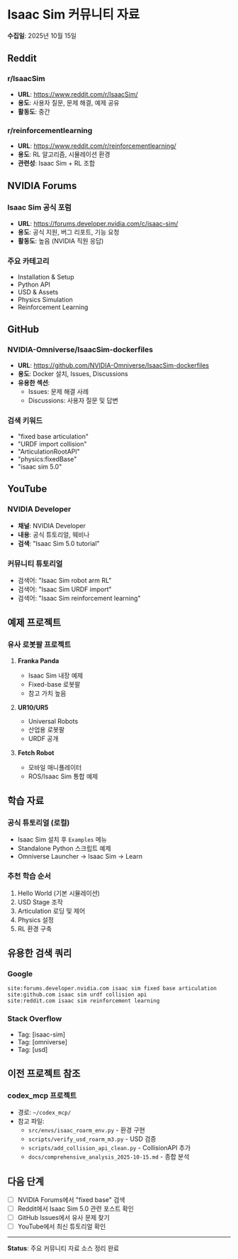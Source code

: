 # Isaac Sim 커뮤니티 자료

**수집일**: 2025년 10월 15일

## Reddit

### r/IsaacSim
- **URL**: https://www.reddit.com/r/IsaacSim/
- **용도**: 사용자 질문, 문제 해결, 예제 공유
- **활동도**: 중간

### r/reinforcementlearning
- **URL**: https://www.reddit.com/r/reinforcementlearning/
- **용도**: RL 알고리즘, 시뮬레이션 환경
- **관련성**: Isaac Sim + RL 조합

## NVIDIA Forums

### Isaac Sim 공식 포럼
- **URL**: https://forums.developer.nvidia.com/c/isaac-sim/
- **용도**: 공식 지원, 버그 리포트, 기능 요청
- **활동도**: 높음 (NVIDIA 직원 응답)

### 주요 카테고리
- Installation & Setup
- Python API
- USD & Assets
- Physics Simulation
- Reinforcement Learning

## GitHub

### NVIDIA-Omniverse/IsaacSim-dockerfiles
- **URL**: https://github.com/NVIDIA-Omniverse/IsaacSim-dockerfiles
- **용도**: Docker 설치, Issues, Discussions
- **유용한 섹션**:
  - Issues: 문제 해결 사례
  - Discussions: 사용자 질문 및 답변

### 검색 키워드
- "fixed base articulation"
- "URDF import collision"
- "ArticulationRootAPI"
- "physics:fixedBase"
- "isaac sim 5.0"

## YouTube

### NVIDIA Developer
- **채널**: NVIDIA Developer
- **내용**: 공식 튜토리얼, 웨비나
- **검색**: "Isaac Sim 5.0 tutorial"

### 커뮤니티 튜토리얼
- 검색어: "Isaac Sim robot arm RL"
- 검색어: "Isaac Sim URDF import"
- 검색어: "Isaac Sim reinforcement learning"

## 예제 프로젝트

### 유사 로봇팔 프로젝트
1. **Franka Panda**
   - Isaac Sim 내장 예제
   - Fixed-base 로봇팔
   - 참고 가치 높음

2. **UR10/UR5**
   - Universal Robots
   - 산업용 로봇팔
   - URDF 공개

3. **Fetch Robot**
   - 모바일 매니퓰레이터
   - ROS/Isaac Sim 통합 예제

## 학습 자료

### 공식 튜토리얼 (로컬)
- Isaac Sim 설치 후 `Examples` 메뉴
- Standalone Python 스크립트 예제
- Omniverse Launcher → Isaac Sim → Learn

### 추천 학습 순서
1. Hello World (기본 시뮬레이션)
2. USD Stage 조작
3. Articulation 로딩 및 제어
4. Physics 설정
5. RL 환경 구축

## 유용한 검색 쿼리

### Google
```
site:forums.developer.nvidia.com isaac sim fixed base articulation
site:github.com isaac sim urdf collision api
site:reddit.com isaac sim reinforcement learning
```

### Stack Overflow
- Tag: [isaac-sim]
- Tag: [omniverse]
- Tag: [usd]

## 이전 프로젝트 참조

### codex_mcp 프로젝트
- 경로: `~/codex_mcp/`
- 참고 파일:
  - `src/envs/isaac_roarm_env.py` - 환경 구현
  - `scripts/verify_usd_roarm_m3.py` - USD 검증
  - `scripts/add_collision_api_clean.py` - CollisionAPI 추가
  - `docs/comprehensive_analysis_2025-10-15.md` - 종합 분석

## 다음 단계

- [ ] NVIDIA Forums에서 "fixed base" 검색
- [ ] Reddit에서 Isaac Sim 5.0 관련 포스트 확인
- [ ] GitHub Issues에서 유사 문제 찾기
- [ ] YouTube에서 최신 튜토리얼 확인

---

**Status**: 주요 커뮤니티 자료 소스 정리 완료
